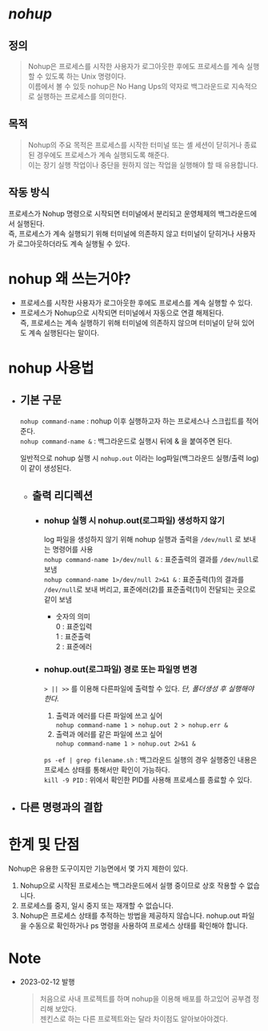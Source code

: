 # ***nohup***

## 정의
>Nohup은 프로세스를 시작한 사용자가 로그아웃한 후에도 프로세스를 계속 실행할 수 있도록 하는 Unix 명령이다.  
이름에서 볼 수 있듯 nohup은  No Hang Ups의 약자로 백그라운드로 지속적으로 실행하는 프로세스를 의미한다.

## 목적
>Nohup의 주요 목적은 프로세스를 시작한 터미널 또는 셸 세션이 닫히거나 종료된 경우에도 프로세스가 계속 실행되도록 해준다.  
이는 장기 실행 작업이나 중단을 원하지 않는 작업을 실행해야 할 때 유용합니다. 

## 작동 방식  

프로세스가 Nohup 명령으로 시작되면 터미널에서 분리되고 운영체제의 백그라운드에서 실행된다.  
즉, 프로세스가 계속 실행되기 위해 터미널에 의존하지 않고 터미널이 닫히거나 사용자가 로그아웃하더라도 계속 실행될 수 있다.

# nohup 왜 쓰는거야?
- 프로세스를 시작한 사용자가 로그아웃한 후에도 프로세스를 계속 실행할 수 있다.
- 프로세스가 Nohup으로 시작되면 터미널에서 자동으로 연결 해제된다.  
    즉, 프로세스는 계속 실행하기 위해 터미널에 의존하지 않으며 터미널이 닫혀 있어도 계속 실행된다는 말이다. 

# nohup 사용법
- ## 기본 구문
    `nohup command-name` : nohup 이후 실행하고자 하는 프로세스나 스크립트를 적어준다.  
    `nohup command-name &` : 백그라운드로 실행시 뒤에 & 을 붙여주면 된다.  

    일반적으로 nohup 실행 시 `nohup.out` 이라는 log파일(백그라운드 실행/출력 log)이 같이 생성된다.

  - ## 출력 리디렉션
     - ### nohup 실행 시 nohup.out(로그파일) 생성하지 않기  
         log 파일을 생성하지 않기 위해 nohup 실행과 출력을 `/dev/null` 로 보내는 명령어를 사용  
         `nohup command-name 1>/dev/null &` : 표준출력의 결과를 `/dev/null`로 보냄  
         `nohup command-name 1>/dev/null 2>&1 &` : 표준출력(1)의 결과를 `/dev/null`로 보내 버리고, 표준에러(2)를 표준출력(1)이 전달되는 곳으로 같이 보냄
         - 숫자의 의미  
         0 : 표준입력  
         1 : 표준출력  
         2 : 표준에러  

     - ### nohup.out(로그파일) 경로 또는 파일명 변경  
         `> || >>` 를 이용해 다른파일에 출력할 수 있다. *단, 폴더생성 후 실행해야 한다.*  

         1. 출력과 에러를 다른 파일에 쓰고 싶어  
             `nohup command-name 1 > nohup.out 2 > nohup.err &`
         2. 출력과 에러를 같은 파일에 쓰고 싶어  
             `nohup command-name 1 > nohup.out 2>&1 &`  

        `ps -ef | grep filename.sh` : 백그라운드 실행의 경우 실행중인 내용은 프로세스 상태를 통해서만 확인이 가능하다.  
        `kill -9 PID` : 위에서 확인한 PID를 사용해 프로세스를 종료할 수 있다.
- ## 다른 명령과의 결합

# 한계 및 단점
Nohup은 유용한 도구이지만 기능면에서 몇 가지 제한이 있다.  
1. Nohup으로 시작된 프로세스는 백그라운드에서 실행 중이므로 상호 작용할 수 없습니다.  
2. 프로세스를 중지, 일시 중지 또는 재개할 수 없습니다.  
3. Nohup은 프로세스 상태를 추적하는 방법을 제공하지 않습니다. nohup.out 파일을 수동으로 확인하거나 ps 명령을 사용하여 프로세스 상태를 확인해야 합니다.  

# Note
- 2023-02-12 발행  
    > 처음으로 사내 프로젝트를 하며 nohup을 이용해 배포를 하고있어 공부겸 정리해 보았다.  
    젠킨스로 하는 다른 프로젝트와는 달라 차이점도 알아보아야겠다.


